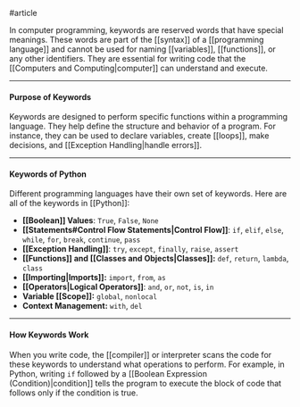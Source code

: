 #article 

In computer programming, keywords are reserved words that have special meanings. These words are part of the [[syntax]] of a [[programming language]] and cannot be used for naming [[variables]], [[functions]], or any other identifiers. They are essential for writing code that the [[Computers and Computing|computer]] can understand and execute.

---
#### Purpose of Keywords

Keywords are designed to perform specific functions within a programming language. They help define the structure and behavior of a program. For instance, they can be used to declare variables, create [[loops]], make decisions, and [[Exception Handling|handle errors]].

---
#### Keywords of Python

Different programming languages have their own set of keywords. Here are all of the keywords in [[Python]]:

- **[[Boolean]] Values**: `True`, `False`, `None`
- **[[Statements#Control Flow Statements|Control Flow]]**: `if`, `elif`, `else`, `while`, `for`, `break`, `continue`, `pass`
- **[[Exception Handling]]**: `try`, `except`, `finally`, `raise`, `assert`
- **[[Functions]] and [[Classes and Objects|Classes]]:** `def`, `return`, `lambda`, `class`
- **[[Importing|Imports]]:** `import`, `from`, `as`
- **[[Operators|Logical Operators]]**: `and`, `or`, `not`, `is`, `in`
- **Variable [[Scope]]:** `global`, `nonlocal`
- **Context Management:** `with`, `del`

---
#### How Keywords Work

When you write code, the [[compiler]] or interpreter scans the code for these keywords to understand what operations to perform. For example, in Python, writing `if` followed by a [[Boolean Expression (Condition)|condition]] tells the program to execute the block of code that follows only if the condition is true.
